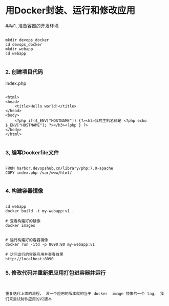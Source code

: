 用Docker封装、运行和修改应用
========================


###1.  准备容器的开发环境
```

mkdir devops_docker
cd devops_docker
mkdir webapp
cd webapp


```



### 2. 创建项目代码
index.php
```

<html>
<head>
    <title>Hello world!</title>
</head>
<body>
    <?php if($_ENV["HOSTNAME"]) {?><h3>我的主机名称是 <?php echo $_ENV["HOSTNAME"]; ?></h3><?php } ?>
</body>
</html>


```


### 3, 编写Dockerfile文件
```

FROM harbor.devopshub.cn/library/php:7.0-apache
COPY index.php /var/www/html/


```



### 4. 构建容器镜像
```

cd webapp
docker build -t my-webapp:v1 .

# 查看构建好的镜像
docker images


# 运行构建好的容器镜像
docker run -itd -p 8090:80 my-webapp:v1

# 访问运行的容器应用并查看效果
http://localhost:8090

```



### 5. 修改代码并重新把应用打包进容器并运行
```


重复迭代上面的流程， 没一个应用的版本就相当于 docker  image 镜像的一个 tag， 我们来尝试制作应用的V2版本



```









